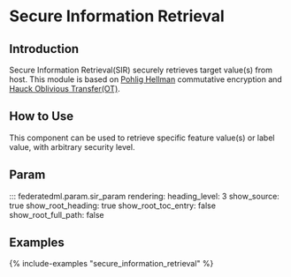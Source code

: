 # Secure Information Retrieval

## Introduction

Secure Information Retrieval(SIR) securely retrieves target value(s)
from host. This module is based on [Pohlig
Hellman](https://ee.stanford.edu/~hellman/publications/28.pdf)
commutative encryption and [Hauck Oblivious
Transfer(OT)](https://eprint.iacr.org/2017/1011).

## How to Use

This component can be used to retrieve specific feature value(s) or
label value, with arbitrary security level.

## Param

::: federatedml.param.sir_param
    rendering:
      heading_level: 3
      show_source: true
      show_root_heading: true
      show_root_toc_entry: false
      show_root_full_path: false


## Examples

{% include-examples "secure_information_retrieval" %}
